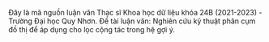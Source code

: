 Đây là mã nguồn luận văn Thạc sĩ Khoa học dữ liệu khóa 24B (2021-2023) - Trường Đại học Quy Nhơn. Đề tài luận văn: Nghiên cứu kỹ thuật phân cụm đồ thị để áp dụng cho lọc cộng tác trong hệ gợi ý.
